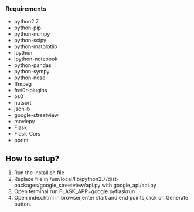### Requirements ###
* python2.7
* python-pip
* python-numpy
* python-scipy
* python-matplotlib
* ipython
* ipython-notebook
* python-pandas
* python-sympy
* python-nose
* ffmpeg
* frei0r-plugins
* os0
* natsort
* jsonlib
* google-streetview
* moviepy
* Flask
* Flask-Cors
* pprint

 

## How to setup? ##

1. Run the install.sh file
2. Replace file in /usr/local/lib/python2.7/dist-packages/google_streetview/api.py with google_api/api.py
3. Open terminal run FLASK_APP=google.pyflaskrun
4. Open index.html in browser,enter start and end points,click on Generate button.
